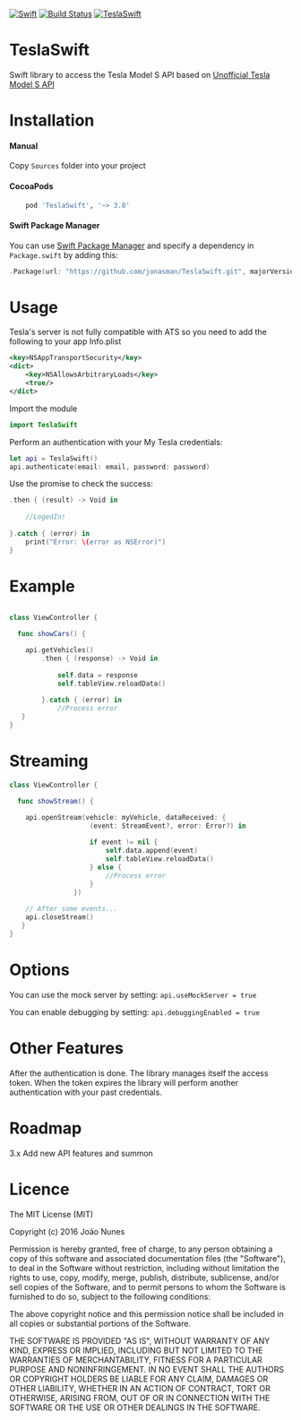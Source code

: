 [![Swift](https://img.shields.io/badge/Swift-3.0-orange.svg?style=flat)](https://swift.org)
[![Build Status](https://travis-ci.org/jonasman/TeslaSwift.svg?branch=master)](https://travis-ci.org/jonasman/TeslaSwift)
[![TeslaSwift](https://img.shields.io/cocoapods/v/TeslaSwift.svg)](https://github.com/jonasman/TeslaSwift)
# TeslaSwift
Swift library to access the Tesla Model S API based on [Unofficial Tesla Model S API](http://docs.timdorr.apiary.io/#)

Installation
============

#### Manual

Copy `Sources` folder into your project

#### CocoaPods
```ruby
	pod 'TeslaSwift', '~> 3.0'
```
#### Swift Package Manager
You can use [Swift Package Manager](https://swift.org/package-manager/) and specify a dependency in `Package.swift` by adding this:
```swift
.Package(url: "https://github.com/jonasman/TeslaSwift.git", majorVersion: 3)
```

Usage
============
Tesla's server is not fully compatible with ATS so you need to add the following to your app Info.plist
```XML
<key>NSAppTransportSecurity</key>
<dict>
    <key>NSAllowsArbitraryLoads</key>
    <true/>
</dict>
```

Import the module
```swift
import TeslaSwift
```

Perform an authentication with your My Tesla credentials: 
```swift 
let api = TeslaSwift()
api.authenticate(email: email, password: password)
```
Use the promise to check the success: 
```swift 
.then { (result) -> Void in
	
	//LogedIn!
	
}.catch { (error) in 
	print("Error: \(error as NSError)")			
}
```


Example
===========
```swift

class ViewController {

  func showCars() {

    api.getVehicles()
		.then { (response) -> Void in
			
			self.data = response
			self.tableView.reloadData()
			
		}.catch { (error) in
			//Process error
   }
}
```    
Streaming
===========
```swift
class ViewController {

  func showStream() {

    api.openStream(vehicle: myVehicle, dataReceived: {
					(event: StreamEvent?, error: Error?) in
					
					if event != nil {
						self.data.append(event)
						self.tableView.reloadData()
					} else {
						//Process error
					}
				})
				
	// After some events...
	api.closeStream()
   }
}
```    

Options
============
You can use the mock server by setting: `api.useMockServer = true`

You can enable debugging by setting: `api.debuggingEnabled = true`

Other Features
============
After the authentication is done. The library manages itself the access token. 
When the token expires the library will perform another authentication with your past credentials.

Roadmap
============
3.x
Add new API features and summon

Licence
============
        
The MIT License (MIT)

Copyright (c) 2016 João Nunes

Permission is hereby granted, free of charge, to any person obtaining a copy of
this software and associated documentation files (the "Software"), to deal in
the Software without restriction, including without limitation the rights to
use, copy, modify, merge, publish, distribute, sublicense, and/or sell copies of
the Software, and to permit persons to whom the Software is furnished to do so,
subject to the following conditions:

The above copyright notice and this permission notice shall be included in all
copies or substantial portions of the Software.

THE SOFTWARE IS PROVIDED "AS IS", WITHOUT WARRANTY OF ANY KIND, EXPRESS OR
IMPLIED, INCLUDING BUT NOT LIMITED TO THE WARRANTIES OF MERCHANTABILITY, FITNESS
FOR A PARTICULAR PURPOSE AND NONINFRINGEMENT. IN NO EVENT SHALL THE AUTHORS OR
COPYRIGHT HOLDERS BE LIABLE FOR ANY CLAIM, DAMAGES OR OTHER LIABILITY, WHETHER
IN AN ACTION OF CONTRACT, TORT OR OTHERWISE, ARISING FROM, OUT OF OR IN
CONNECTION WITH THE SOFTWARE OR THE USE OR OTHER DEALINGS IN THE SOFTWARE.
